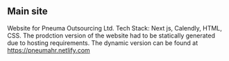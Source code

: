## Main site
Website for Pneuma Outsourcing Ltd.
Tech Stack: Next js, Calendly, HTML, CSS. 
The prodction version of the website had to be statically generated due to hosting requirements. The dynamic version can be found at https://pneumahr.netlify.com 
